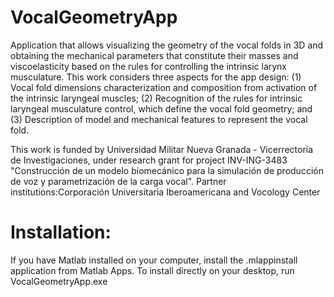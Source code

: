 # VocalGeometryApp
Application that allows visualizing the geometry of the vocal folds in 3D and obtaining the mechanical parameters that constitute their masses and viscoelasticity based on the rules for controlling the intrinsic larynx musculature. This work considers three aspects for the app design: (1) Vocal fold dimensions characterization and composition from activation of the intrinsic laryngeal muscles; (2) Recognition of the rules for intrinsic laryngeal musculature control, which define the vocal fold geometry; and (3) Description of model and mechanical features to represent the vocal fold.

This work is funded by Universidad Militar Nueva Granada - Vicerrectoría de Investigaciones, under research grant for project INV-ING-3483 "Construcción de un modelo biomecánico para la simulación de producción de voz y parametrización de la carga vocal". Partner institutions:Corporación Universitaria Iberoamericana and Vocology Center

# Installation:
If you have Matlab installed on your computer, install the .mlappinstall application from Matlab Apps.
To install directly on your desktop, run VocalGeometryApp.exe
